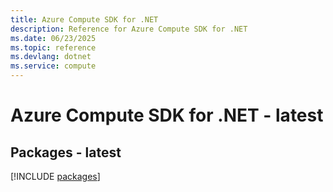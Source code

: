 ```yaml
---
title: Azure Compute SDK for .NET
description: Reference for Azure Compute SDK for .NET
ms.date: 06/23/2025
ms.topic: reference
ms.devlang: dotnet
ms.service: compute
---
```

# Azure Compute SDK for .NET - latest
## Packages - latest
[!INCLUDE [packages](compute-index.md)]